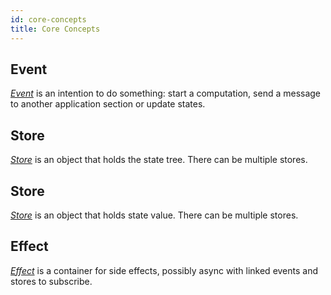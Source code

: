 ```yaml
---
id: core-concepts
title: Core Concepts
---
```


## Event

[_Event_] is an intention to do something: start a computation, send a message to another application section or update states.

## Store

[_Store_] is an object that holds the state tree. There can be multiple stores.

## Store

[_Store_] is an object that holds state value. There can be multiple stores.

## Effect

[_Effect_] is a container for side effects, possibly async with linked events and stores to subscribe.


[_store_]: ../api/effector/Store.md
[_effect_]: ../api/effector/Effect.md
[_event_]: ../api/effector/Event.md

